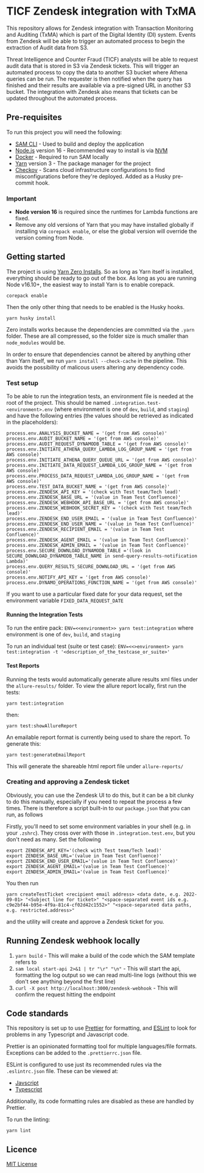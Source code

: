 # TICF Zendesk integration with TxMA

This repository allows for Zendesk integration with Transaction Monitoring and Auditing (TxMA) which is part of the Digital Identity (DI) system. Events from Zendesk will be able to trigger an automated process to begin the extraction of Audit data from S3.

Threat Intelligence and Counter Fraud (TICF) analysts will be able to request audit data that is stored in S3 via Zendesk tickets. This will trigger an automated process to copy the data to another S3 bucket where Athena queries can be run. The requester is then notified when the query has finished and their results are available via a pre-signed URL in another S3 bucket. The integration with Zendesk also means that tickets can be updated throughout the automated process.

## Pre-requisites

To run this project you will need the following:

- [SAM CLI](https://docs.aws.amazon.com/serverless-application-model/latest/developerguide/serverless-sam-cli-install.html) - Used to build and deploy the application
- [Node.js](https://nodejs.org/en/) version 16 - Recommended way to install is via [NVM](https://github.com/nvm-sh/nvm)
- [Docker](https://docs.docker.com/get-docker/) - Required to run SAM locally
- [Yarn](https://yarnpkg.com/getting-started/install) version 3 - The package manager for the project
- [Checkov](https://www.checkov.io/) - Scans cloud infrastructure configurations to find misconfigurations before they're deployed. Added as a Husky pre-commit hook.

### Important

- **Node version 16** is required since the runtimes for Lambda functions are fixed.
- Remove any old versions of Yarn that you may have installed globally if installing via `corepack enable`, or else the global version will override the version coming from Node.

## Getting started

The project is using [Yarn Zero Installs](https://yarnpkg.com/features/zero-installs). So as long as Yarn itself is installed, everything should be ready to go out of the box. As long as you are running Node v16.10+, the easiest way to install Yarn is to enable corepack.

```
corepack enable
```

Then the only other thing that needs to be enabled is the Husky hooks.

```
yarn husky install
```

Zero installs works because the dependencies are committed via the `.yarn` folder. These are all compressed, so the folder size is much smaller than `node_modules` would be.

In order to ensure that dependencies cannot be altered by anything other than Yarn itself, we run `yarn install --check-cache` in the pipeline. This avoids the possibility of malicous users altering any dependency code.

### Test setup

To be able to run the integration tests, an environment file is needed at the root of the project. This should be named `.integration.test-<environment>.env` (where environment is one of `dev`, `build`, and `staging`) and have the following entries (the values should be retrieved as indicated in the placeholders):

```
process.env.ANALYSIS_BUCKET_NAME = '(get from AWS console)'
process.env.AUDIT_BUCKET_NAME = '(get from AWS console)'
process.env.AUDIT_REQUEST_DYNAMODB_TABLE = '(get from AWS console)'
process.env.INITIATE_ATHENA_QUERY_LAMBDA_LOG_GROUP_NAME = '(get from AWS console)'
process.env.INITIATE_ATHENA_QUERY_QUEUE_URL = '(get from AWS console)'
process.env.INITIATE_DATA_REQUEST_LAMBDA_LOG_GROUP_NAME = '(get from AWS console)'
process.env.PROCESS_DATA_REQUEST_LAMBDA_LOG_GROUP_NAME = '(get from AWS console)'
process.env.TEST_DATA_BUCKET_NAME = '(get from AWS console)'
process.env.ZENDESK_API_KEY = '(check with Test team/Tech lead)'
process.env.ZENDESK_BASE_URL = '(value in Team Test Confluence)'
process.env.ZENDESK_WEBHOOK_API_BASE_URL = '(get from AWS console)'
process.env.ZENDESK_WEBHOOK_SECRET_KEY = '(check with Test team/Tech lead)'
process.env.ZENDESK_END_USER_EMAIL = '(value in Team Test Confluence)'
process.env.ZENDESK_END_USER_NAME = '(value in Team Test Confluence)'
process.env.ZENDESK_RECIPIENT_EMAIL = '(value in Team Test Confluence)'
process.env.ZENDESK_AGENT_EMAIL = '(value in Team Test Confluence)'
process.env.ZENDESK_ADMIN_EMAIL = '(value in Team Test Confluence)'
process.env.SECURE_DOWNLOAD_DYNAMODB_TABLE ='(look in SECURE_DOWNLOAD_DYNAMODB_TABLE_NAME in send-query-results-notification Lambda)'
process.env.QUERY_RESULTS_SECURE_DOWNLOAD_URL = '(get from AWS console)'
process.env.NOTIFY_API_KEY = '(get from AWS console)'
process.env.DYNAMO_OPERATIONS_FUNCTION_NAME = '(get from AWS console)'
```

If you want to use a particular fixed date for your data request, set the environment variable `FIXED_DATA_REQUEST_DATE`

#### Running the Integration Tests

To run the entire pack:
`ENV=<<environment>> yarn test:integration` where environment is one of `dev`, `build`, and `staging`

To run an individual test (suite or test case):
`ENV=<<>environment> yarn test:integration -t '<description_of_the_testcase_or_suite>'`

#### Test Reports

Running the tests would automatically generate allure results xml files under the `allure-results/` folder. To view the allure report locally, first run the tests:

`yarn test:integration`

then:

`yarn test:showAllureReport`

An emailable report format is currently being used to share the report. To generate this:

`yarn test:generateEmailReport`

This will generate the shareable html report file under `allure-reports/`

### Creating and approving a Zendesk ticket

Obviously, you can use the Zendesk UI to do this, but it can be a bit clunky to do this manually, especially if you need to repeat the process a few times.
There is therefore a script built-in to our `package.json` that you can run, as follows

Firstly, you'll need to set some environment variables in your shell (e.g. in your `.zshrc`). They cross over with those in `.integration.test.env`, but you don't need as many. Set the following

```
export ZENDESK_API_KEY='(check with Test team/Tech lead)'
export ZENDESK_BASE_URL='(value in Team Test Confluence)'
export ZENDESK_END_USER_EMAIL='(value in Team Test Confluence)'
export ZENDESK_AGENT_EMAIL='(value in Team Test Confluence)'
export ZENDESK_ADMIN_EMAIL='(value in Team Test Confluence)'
```

You then run

```
yarn createTestTicket <recipient email address> <data date, e.g. 2022-09-01> "<Subject line for ticket>" "<space-separated event ids e.g. c9e2bf44-b95e-4f9a-81c4-cf02d42c1552>" "<space-separated data paths, e.g. restricted.address>"
```

and the utility will create and approve a Zendesk ticket for you.

## Running Zendesk webhook locally

1. `yarn build` - This will make a build of the code which the SAM template refers to
2. `sam local start-api 2>&1 | tr "\r" "\n"` - This will start the api, formatting the log output so we can read multi-line logs (without this we don't see anything beyond the first line)
3. `curl -X post http://localhost:3000/zendesk-webhook` - This will confirm the request hitting the endpoint

## Code standards

This repository is set up to use [Prettier](https://prettier.io/) for formatting, and [ESLint](https://eslint.org/) to look for problems in any Typescript and Javascript code.

Prettier is an opinionated formatting tool for multiple languages/file formats. Exceptions can be added to the `.prettierrc.json` file.

ESLint is configured to use just its recommended rules via the `.eslintrc.json` file. These can be viewed at:

- [Javscript](https://eslint.org/docs/latest/rules/)
- [Typescript](https://github.com/typescript-eslint/typescript-eslint/blob/main/packages/eslint-plugin/src/configs/eslint-recommended.ts)

Additionally, its code formatting rules are disabled as these are handled by Prettier.

To run the linting:

```
yarn lint
```

## Licence

[MIT License](LICENCE)
